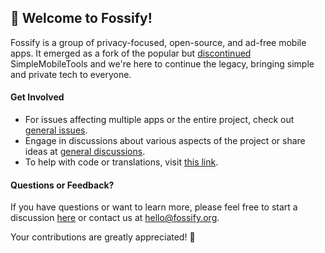 ## 👋 Welcome to Fossify!

Fossify is a group of privacy-focused, open-source, and ad-free mobile apps. It emerged as a fork of the popular but [discontinued](https://github.com/SimpleMobileTools/General-Discussion/issues/241) SimpleMobileTools and we're here to continue the legacy, bringing simple and private tech to everyone.

#### Get Involved
- For issues affecting multiple apps or the entire project, check out [general issues](https://github.com/FossifyOrg/General-Discussion/issues). 
- Engage in discussions about various aspects of the project or share ideas at [general discussions](https://github.com/FossifyOrg/General-Discussion/discussions).
- To help with code or translations, visit [this link](https://github.com/FossifyOrg/General-Discussion?tab=readme-ov-file#faq).

#### Questions or Feedback?
If you have questions or want to learn more, please feel free to start a discussion [here](https://github.com/orgs/FossifyOrg/discussions) or contact us at [hello@fossify.org](mailto:hello@fossify.org).

Your contributions are greatly appreciated! 🌟
